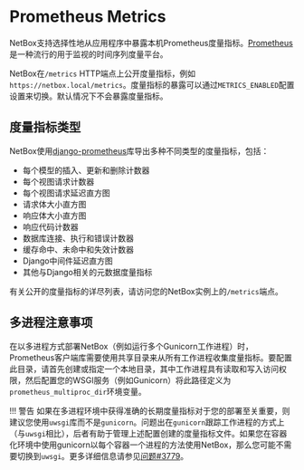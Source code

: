 # Prometheus Metrics

NetBox支持选择性地从应用程序中暴露本机Prometheus度量指标。[Prometheus](https://prometheus.io/)是一种流行的用于监视的时间序列度量平台。

NetBox在`/metrics` HTTP端点上公开度量指标，例如`https://netbox.local/metrics`。度量指标的暴露可以通过`METRICS_ENABLED`配置设置来切换。默认情况下不会暴露度量指标。

## 度量指标类型

NetBox使用[django-prometheus](https://github.com/korfuri/django-prometheus)库导出多种不同类型的度量指标，包括：

- 每个模型的插入、更新和删除计数器
- 每个视图请求计数器
- 每个视图请求延迟直方图
- 请求体大小直方图
- 响应体大小直方图
- 响应代码计数器
- 数据库连接、执行和错误计数器
- 缓存命中、未命中和失效计数器
- Django中间件延迟直方图
- 其他与Django相关的元数据度量指标

有关公开的度量指标的详尽列表，请访问您的NetBox实例上的`/metrics`端点。

## 多进程注意事项

在以多进程方式部署NetBox（例如运行多个Gunicorn工作进程）时，Prometheus客户端库需要使用共享目录来从所有工作进程收集度量指标。要配置此目录，请首先创建或指定一个本地目录，其中工作进程具有读取和写入访问权限，然后配置您的WSGI服务（例如Gunicorn）将此路径定义为`prometheus_multiproc_dir`环境变量。

!!! 警告
    如果在多进程环境中获得准确的长期度量指标对于您的部署至关重要，则建议您使用`uwsgi`库而不是`gunicorn`。问题出在`gunicorn`跟踪工作进程的方式上（与`uwsgi`相比），后者有助于管理上述配置创建的度量指标文件。如果您在容器化环境中使用gunicorn以每个容器一个进程的方法使用NetBox，那么您可能不需要切换到`uwsgi`。更多详细信息请参见[问题#3779](https://github.com/netbox-community/netbox/issues/3779#issuecomment-590547562)。
